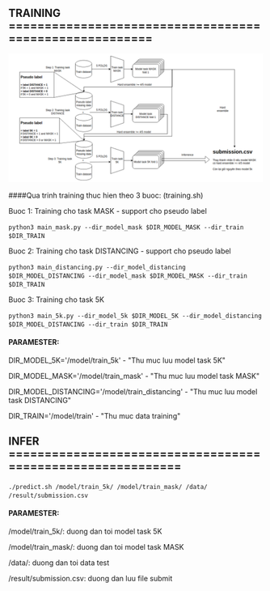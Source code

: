 ## TRAINING =======================================================

<div align="center">
  <img src="flow-solution/flow-solution.png" alt="train">
</div>

####Qua trinh training thuc hien theo 3 buoc: (training.sh)

Buoc 1: Training cho task MASK - support cho pseudo label

`python3 main_mask.py --dir_model_mask $DIR_MODEL_MASK --dir_train $DIR_TRAIN`

Buoc 2: Training cho task DISTANCING - support cho pseudo label

`python3 main_distancing.py --dir_model_distancing $DIR_MODEL_DISTANCING --dir_model_mask $DIR_MODEL_MASK --dir_train $DIR_TRAIN`

Buoc 3: Training cho task 5K

`python3 main_5k.py --dir_model_5k $DIR_MODEL_5K --dir_model_distancing $DIR_MODEL_DISTANCING --dir_train $DIR_TRAIN`

#### PARAMESTER:

DIR_MODEL_5K='/model/train_5k' - "Thu muc luu model task 5K"

DIR_MODEL_MASK='/model/train_mask' - "Thu muc luu model task MASK"

DIR_MODEL_DISTANCING='/model/train_distancing' - "Thu muc luu model task DISTANCING"

DIR_TRAIN='/model/train' - "Thu muc data training"

## INFER ===========================================================

`./predict.sh /model/train_5k/ /model/train_mask/ /data/ /result/submission.csv`

#### PARAMESTER:

/model/train_5k/: duong dan toi model task 5K

/model/train_mask/: duong dan toi model task MASK

/data/: duong dan toi data test

/result/submission.csv: duong dan luu file submit
